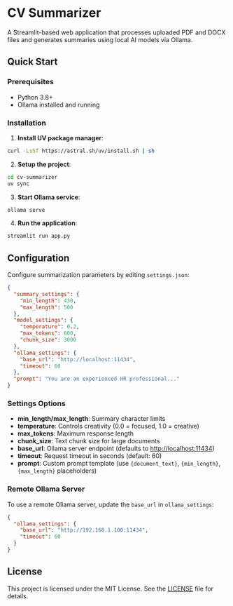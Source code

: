 # CV Summarizer

A Streamlit-based web application that processes uploaded PDF and DOCX files and generates summaries using local AI models via Ollama.

## Quick Start

### Prerequisites

- Python 3.8+
- Ollama installed and running

### Installation

1. **Install UV package manager**:

```bash
curl -LsSf https://astral.sh/uv/install.sh | sh
```

2. **Setup the project**:

```bash
cd cv-summarizer
uv sync
```

3. **Start Ollama service**:

```bash
ollama serve
```

4. **Run the application**:

```bash
streamlit run app.py
```

## Configuration

Configure summarization parameters by editing `settings.json`:

```json
{
  "summary_settings": {
    "min_length": 430,
    "max_length": 500
  },
  "model_settings": {
    "temperature": 0.2,
    "max_tokens": 600,
    "chunk_size": 3000
  },
  "ollama_settings": {
    "base_url": "http://localhost:11434",
    "timeout": 60
  },
  "prompt": "You are an experienced HR professional..."
}
```

### Settings Options

- **min_length/max_length**: Summary character limits
- **temperature**: Controls creativity (0.0 = focused, 1.0 = creative)
- **max_tokens**: Maximum response length
- **chunk_size**: Text chunk size for large documents
- **base_url**: Ollama server endpoint (defaults to <http://localhost:11434>)
- **timeout**: Request timeout in seconds (default: 60)
- **prompt**: Custom prompt template (use `{document_text}`, `{min_length}`, `{max_length}` placeholders)

### Remote Ollama Server

To use a remote Ollama server, update the `base_url` in `ollama_settings`:

```json
{
  "ollama_settings": {
    "base_url": "http://192.168.1.100:11434",
    "timeout": 60
  }
}
```

## License

This project is licensed under the MIT License. See the [LICENSE](LICENSE) file for details.
